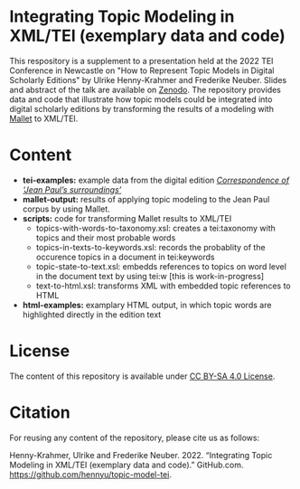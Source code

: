 # Integrating Topic Modeling in XML/TEI (exemplary data and code)

This respository is a supplement to a presentation held at the 2022 TEI Conference in Newcastle on "How to Represent Topic Models in Digital Scholarly Editions" by Ulrike Henny-Krahmer and Frederike Neuber. Slides and abstract of the talk are available on [Zenodo](https://zenodo.org/record/7043204). The repository provides data and code that illustrate how topic models could be integrated into digital scholarly editions by transforming the results of a modeling with [Mallet](https://mallet.cs.umass.edu/diagnostics.php) to XML/TEI. 

# Content

* **tei-examples:** example data from the digital edition [_Correspondence of ‘Jean Paul’s surroundings’_ ](zenodo.org/record/6322839)
* **mallet-output:** results of applying topic modeling to the Jean Paul corpus by using Mallet.
* **scripts:** code for transforming Mallet results to XML/TEI
  * topics-with-words-to-taxonomy.xsl: creates a tei:taxonomy with topics and their most probable words
  * topics-in-texts-to-keywords.xsl: records the probablity of the occurence topics in a document in tei:keywords
  * topic-state-to-text.xsl: embedds references to topics on word level in the document text by using tei:w \[this is work-in-progress\]
  * text-to-html.xsl: transforms XML with embedded topic references to HTML 
* **html-examples:** examplary HTML output, in which topic words are highlighted directly in the edition text

# License

The content of this repository is available under [CC BY-SA 4.0 License](https://creativecommons.org/licenses/by-sa/4.0/deed.de).

# Citation

For reusing any content of the repository, please cite us as follows: 

Henny-Krahmer, Ulrike and Frederike Neuber. 2022. “Integrating Topic Modeling in XML/TEI (exemplary data and code).” GitHub.com. https://github.com/hennyu/topic-model-tei.